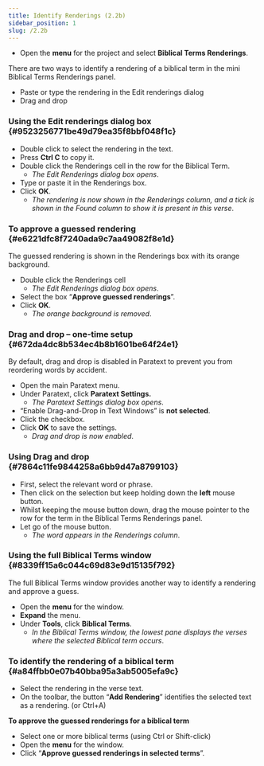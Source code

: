 ```yaml
---
title: Identify Renderings (2.2b)
sidebar_position: 1
slug: /2.2b
---
```



- Open the **menu** for the project and select **Biblical Terms Renderings**.

There are two ways to identify a rendering of a biblical term in the mini Biblical Terms Renderings panel.

- Paste or type the rendering in the Edit renderings dialog
- Drag and drop

### Using the Edit renderings dialog box {#9523256771be49d79ea35f8bbf048f1c}

- Double click to select the rendering in the text.
- Press **Ctrl C** to copy it.
- Double click the Renderings cell in the row for the Biblical Term.
	- _The Edit Renderings dialog box opens_.
- Type or paste it in the Renderings box.
- Click **OK**.
	- _The rendering is now shown in the Renderings column, and a tick is shown in the Found column to show it is present in this verse_.

### To approve a guessed rendering {#e6221dfc8f7240ada9c7aa49082f8e1d}


The guessed rendering is shown in the Renderings box with its orange background.

- Double click the Renderings cell
	- _The Edit Renderings dialog box opens_.
- Select the box “**Approve guessed renderings**”.
- Click **OK**.
	- _The orange background is removed_.

### Drag and drop – one-time setup {#672da4dc8b534ec4b8b1601be64f24e1}


By default, drag and drop is disabled in Paratext to prevent you from reordering words by accident.

- Open the main Paratext menu.
- Under Paratext, click **Paratext Settings.**
	- _The Paratext Settings dialog box opens_.
- “Enable Drag-and-Drop in Text Windows” is **not selected**.
- Click the checkbox.
- Click **OK** to save the settings.
	- _Drag and drop is now enabled_.

### Using Drag and drop {#7864c11fe9844258a6bb9d47a8799103}

- First, select the relevant word or phrase.
- Then click on the selection but keep holding down the **left** mouse button.
- Whilst keeping the mouse button down, drag the mouse pointer to the row for the term in the Biblical Terms Renderings panel.
- Let go of the mouse button.
	- _The word appears in the Renderings column_.

### Using the full Biblical Terms window {#8339ff15a6c044c69d83e9d15135f792}


The full Biblical Terms window provides another way to identify a rendering and approve a guess.

- Open the **menu** for the window.
- **Expand** the menu.
- Under **Tools**, click **Biblical Terms**.
	- _In the Biblical Terms window, the lowest pane displays the verses where the selected Biblical term occurs_.

### To identify the rendering of a biblical term {#a84ffbb0e07b40bba95a3ab5005efa9c}

- Select the rendering in the verse text.
- On the toolbar, the button “**Add Rendering**” identifies the selected text as a rendering. (or Ctrl+A)

**To approve the guessed renderings for a biblical term**

- Select one or more biblical terms (using Ctrl or Shift-click)
- Open the **menu** for the window.
- Click “**Approve guessed renderings in selected terms**”.
